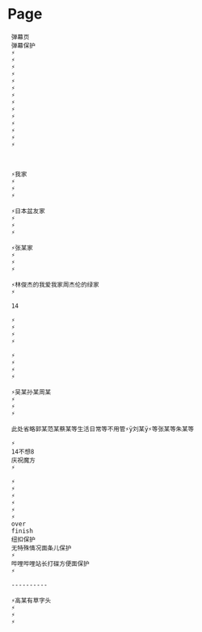 # Page
     
     弹幕页
     弹幕保护
     ⚡
     ⚡
     ⚡
     ⚡
     ⚡
     ⚡
     ⚡
     ⚡
     ⚡
     ⚡
     ⚡
     ⚡
     ⚡
     ⚡
     
     
     
     ⚡我家
     ⚡
     ⚡
     ⚡
     
     ⚡日本盆友家
     ⚡
     ⚡
     ⚡
     
     ⚡张某家
     ⚡
     ⚡
     ⚡
     
     ⚡林俊杰的我爱我家周杰伦的绿家
     ⚡
     
     14
     
     ⚡
     ⚡
     ⚡
     ⚡
     
     ⚡  
     ⚡
     ⚡
     ⚡
    
     ⚡吴某孙某周某
     ⚡
     ⚡
     ⚡
     
     此处省略郭某范某蔡某等生活日常等不用管⚡ÿ刘某ÿ⚡等张某等朱某等
     
     ⚡
     14不想8
     庆祝魔方
     ⚡
     
     ⚡
     ⚡
     ⚡
     ⚡
     ⚡
     ⚡
     over
     finish
     纽扣保护
     无特殊情况面条儿保护
     ⚡
     哔哩哔哩站长打碟方便面保护
     ⚡
     
     ----------
     
     ⚡高某有草字头
     ⚡
     ⚡
     ⚡
     
